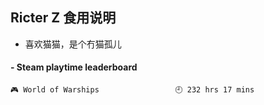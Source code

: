 ## Ricter Z 食用说明
- 喜欢猫猫，是个冇猫孤儿

<!-- steam-box start -->
#### - Steam playtime leaderboard
```text
🎮 World of Warships                 🕘 232 hrs 17 mins
```
<!-- Powered by https://github.com/YouEclipse/steam-box . -->
<!-- steam-box end -->
